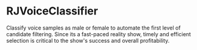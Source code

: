 # RJVoiceClassifier
Classify voice samples as male or female to automate the first level of candidate filtering. Since its a fast-paced reality show, timely and efficient selection is critical to the show's success and overall profitability.

